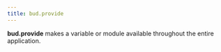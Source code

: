 ```yaml
---
title: bud.provide
---
```


**bud.provide** makes a variable or module available throughout the entire application.
